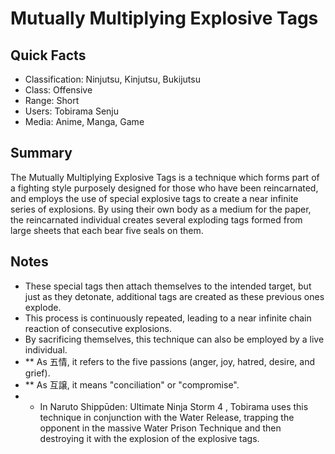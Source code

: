 # Mutually Multiplying Explosive Tags

## Quick Facts
- Classification: Ninjutsu, Kinjutsu, Bukijutsu
- Class: Offensive
- Range: Short
- Users: Tobirama Senju
- Media: Anime, Manga, Game

## Summary
The Mutually Multiplying Explosive Tags is a technique which forms part of a fighting style purposely designed for those who have been reincarnated, and employs the use of special explosive tags to create a near infinite series of explosions. By using their own body as a medium for the paper, the reincarnated individual creates several exploding tags formed from large sheets that each bear five seals on them.

## Notes
- These special tags then attach themselves to the intended target, but just as they detonate, additional tags are created as these previous ones explode.
- This process is continuously repeated, leading to a near infinite chain reaction of consecutive explosions.
- By sacrificing themselves, this technique can also be employed by a live individual.
- ** As 五情, it refers to the five passions (anger, joy, hatred, desire, and grief).
- ** As 互譲, it means "conciliation" or "compromise".
- * In Naruto Shippūden: Ultimate Ninja Storm 4 , Tobirama uses this technique in conjunction with the Water Release, trapping the opponent in the massive Water Prison Technique and then destroying it with the explosion of the explosive tags.

